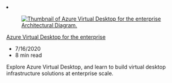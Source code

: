 <!-- This file is automatically generated by build/architectures/build_index.py. Any updates will be lost. -->

<!-- markdownlint-disable MD033 -->

<li class="grid-item item-column" data-categories="Azure Virtual Desktop ">
<article class="card">
    <div class="card-header has-margin-bottom-none" aria-hidden="true">
        <figure class="image diagram has-height-175 has-overflow-hidden level">
            <a href="/azure/architecture/example-scenario/wvd/windows-virtual-desktop"><img src="/azure/architecture/browse/thumbs/windows-virtual-desktop.png" class="diagram" alt="Thumbnail of Azure Virtual Desktop for the enterprise Architectural Diagram." data-linktype="relative-path"></a>
        </figure>
    </div>
    <div class="card-content">
        <a class="card-content-title has-margin-top-none" href="/azure/architecture/example-scenario/wvd/windows-virtual-desktop">
            <p>Azure Virtual Desktop for the enterprise</p>
        </a>
        <ul class="card-content-metadata">
            <li>7/16/2020</li>
            <li>8 min read</li>
        </ul>
        <p class="card-content-description">Explore Azure Virtual Desktop, and learn to build virtual desktop infrastructure solutions at enterprise scale.</p>
        <div class="bottom-to-top-fade is-hidden-mobile"></div>
    </div>
</article>
</li>

